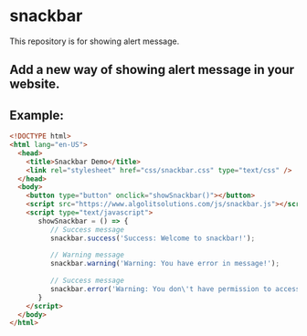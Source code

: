 # snackbar
This repository is for showing alert message.

## Add a new way of showing alert message in your website.
## Example:

```html
<!DOCTYPE html>
<html lang="en-US">
  <head>
    <title>Snackbar Demo</title>
    <link rel="stylesheet" href="css/snackbar.css" type="text/css" />    
  </head>
  <body>
    <button type="button" onclick="showSnackbar()"></button>
    <script src="https://www.algolitsolutions.com/js/snackbar.js"></script>
    <script type="text/javascript">
       showSnackbar = () => {
          // Success message
          snackbar.success('Success: Welcome to snackbar!');
          
          // Warning message
          snackbar.warning('Warning: You have error in message!');
          
          // Success message
          snackbar.error('Warning: You don\'t have permission to access this!');
       }
    </script>
  </body>
</html>
```
